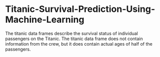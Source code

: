 # Titanic-Survival-Prediction-Using-Machine-Learning
The titanic data frames describe the survival status of individual passengers on the Titanic. The titanic data frame does not contain information from the crew, but it does contain actual ages of half of the passengers.

